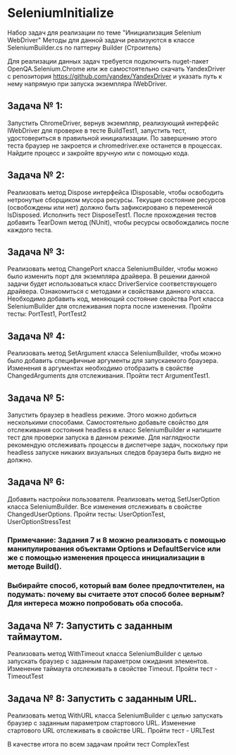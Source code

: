 # SeleniumInitialize

Набор задач для реализации по теме "Инициализация Selenium WebDriver"
Методы для данной задачи реализуются в классе SeleniumBuilder.cs по паттерну Builder (Строитель)

Для реализации данных задач требуется подключить nuget-пакет OpenQA.Selenium.Chrome или же самостоятельно скачать YandexDriver c репозитория https://github.com/yandex/YandexDriver и указать путь к нему напрямую при запуска экземпляра IWebDriver.

## Задача № 1:

Запустить ChromeDriver, вернув экземпляр, реализующий интерфейс IWebDriver для проверке в тесте BuildTest1, запустить тест, удостовериться в правильной инициализации.
По завершению этого теста браузер не закроется и chromedriver.exe останется в процессах. Найдите процесс и закройте вручную или с помощью кода.

## Задача № 2:

Реализовать метод Dispose интерфейса IDisposable, чтобы освободить нетронутые сборщиком мусора ресурсы. 
Текущие состояние ресурсов (освобождены или нет) должно	быть зафиксировано в переменной IsDisposed.
Исполнить тест DisposeTest1.
После прохождения тестов добавить TearDown метод (NUnit), чтобы ресурсы освобождались после каждого теста.

## Задача № 3:

Реализовать метод ChangePort класса SeleniumBuilder, чтобы можно было изменить порт для экземпляра драйвера. 
В решении данной задачи будет использоваться класс DriverService соответствующего драйвера. Ознакомиться с методами и свойствами данного класса.
Необходимо добавить код, меняющий состояние свойства Port класса SeleniumBuilder для отслеживания порта после изменения.
Пройти тесты: PortTest1, PortTest2

## Задача № 4:

Реализовать метод SetArgument класса SeleniumBuilder, чтобы можно было добавить специфичные аргументы для запускаемого браузера.
Изменения в аргументах необходимо отобразить в свойстве ChangedArguments для отслеживания.
Пройти тест ArgumentTest1.

## Задача № 5: 

Запустить браузер в headless режиме. Этого можно добиться несколькими способами.
Самостоятельно добавьте свойство для отслеживания состояния headless в класс SeleniumBuilder и напишите тест для проверки запуска в данном режиме.
Для наглядности рекомендую отслеживать процессы в диспетчере задач, поскольку при headless запуске никаких визуальных следов браузера быть видно не должно.

## Задача № 6:

Добавить настройки пользователя. Реализовать метод SetUserOption класса SeleniumBuilder.
Все изменения отслеживать в свойстве ChangedUserOptions.
Пройти тесты: UserOptionTest, UserOptionStressTest

### Примечание: Задания 7 и 8 можно реализовать с помощью манипулирования объектами Options и DefaultService или же с помощью изменения процесса инициализации в методе Build().
### Выбирайте способ, который вам более предпочтителен, на подумать: почему вы считаете этот способ более верным? Для интереса можно попробовать оба способа.

## Задача № 7: Запустить с заданным таймаутом.
Реализовать метод WithTimeout класса SeleniumBuilder с целью запускать браузер с заданным параметром ожидания элементов.
Изменение таймаута отслеживать в свойстве Timeout.
Пройти тест - TimeoutTest

## Задача № 8: Запустить с заданным URL.
Реализовать метод WithURL класса SeleniumBuilder с целью запускать браузер с заданным параметром стартового URL.
Изменение стартового URL отслеживать в свойстве URL.
Пройти тест - URLTest

В качестве итога по всем задачам пройти тест ComplexTest
